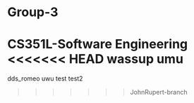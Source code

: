 # Group-3
CS351L-Software Engineering
<<<<<<< HEAD
wassup
umu
=======
dds_romeo
uwu
test
test2
>>>>>>> JohnRupert-branch
